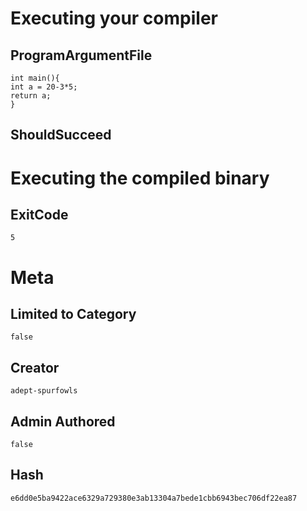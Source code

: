 # Executing your compiler

## ProgramArgumentFile

```
int main(){
int a = 20-3*5; 
return a;
}

```

## ShouldSucceed

# Executing the compiled binary

## ExitCode

```
5
```

# Meta

## Limited to Category

```
false
```

## Creator

```
adept-spurfowls
```

## Admin Authored

```
false
```

## Hash

```
e6dd0e5ba9422ace6329a729380e3ab13304a7bede1cbb6943bec706df22ea87
```
